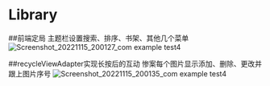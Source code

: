 # Library

##前端定局
主题栏设置搜索、排序、书架、其他几个菜单
![Screenshot_20221115_200127_com example test4](https://user-images.githubusercontent.com/81157788/201916836-3c764b6e-5548-485f-8a22-6ae163900633.jpg)


##recycleViewAdapter实现长按后的互动
惨案每个图片显示添加、删除、更改并跟上图片序号
![Screenshot_20221115_200135_com example test4](https://user-images.githubusercontent.com/81157788/201916861-fd84a4ec-27a2-4fc7-929a-9726bbc3e303.jpg)



